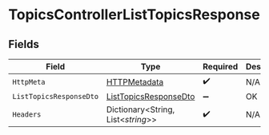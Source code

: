 # TopicsControllerListTopicsResponse


## Fields

| Field                                                                     | Type                                                                      | Required                                                                  | Description                                                               |
| ------------------------------------------------------------------------- | ------------------------------------------------------------------------- | ------------------------------------------------------------------------- | ------------------------------------------------------------------------- |
| `HttpMeta`                                                                | [HTTPMetadata](../../Models/Components/HTTPMetadata.md)                   | :heavy_check_mark:                                                        | N/A                                                                       |
| `ListTopicsResponseDto`                                                   | [ListTopicsResponseDto](../../Models/Components/ListTopicsResponseDto.md) | :heavy_minus_sign:                                                        | OK                                                                        |
| `Headers`                                                                 | Dictionary<String, List<*string*>>                                        | :heavy_check_mark:                                                        | N/A                                                                       |